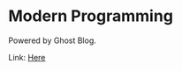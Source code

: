 Modern Programming
===================

Powered by Ghost Blog.

Link: <a href="http://alexliu03.github.io">Here</a>
